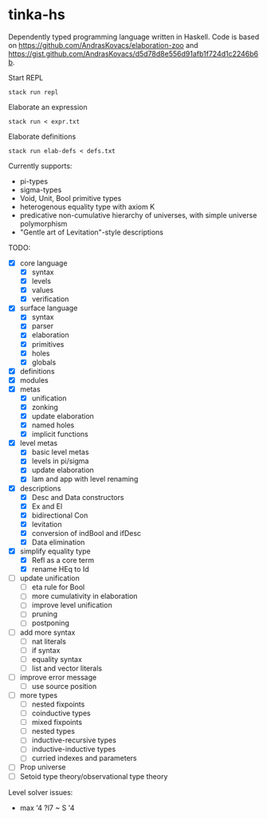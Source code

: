 # tinka-hs

Dependently typed programming language written in Haskell.
Code is based on https://github.com/AndrasKovacs/elaboration-zoo and https://gist.github.com/AndrasKovacs/d5d78d8e556d91afb1f724d1c2246b6b.

Start REPL
```
stack run repl
```

Elaborate an expression
```
stack run < expr.txt
```

Elaborate definitions
```
stack run elab-defs < defs.txt
```

Currently supports:
- pi-types
- sigma-types
- Void, Unit, Bool primitive types
- heterogenous equality type with axiom K
- predicative non-cumulative hierarchy of universes, with simple universe polymorphism
- "Gentle art of Levitation"-style descriptions

TODO:
- [x] core language
  - [x] syntax
  - [x] levels
  - [x] values
  - [x] verification
- [x] surface language
  - [x] syntax
  - [x] parser
  - [x] elaboration
  - [x] primitives
  - [x] holes
  - [x] globals
- [x] definitions
- [x] modules
- [x] metas
  - [x] unification
  - [x] zonking
  - [x] update elaboration
  - [x] named holes
  - [x] implicit functions
- [x] level metas
  - [x] basic level metas
  - [x] levels in pi/sigma
  - [x] update elaboration
  - [x] lam and app with level renaming
- [x] descriptions
  - [x] Desc and Data constructors
  - [x] Ex and El
  - [x] bidirectional Con
  - [x] levitation
  - [x] conversion of indBool and ifDesc
  - [x] Data elimination
- [x] simplify equality type
  - [x] Refl as a core term
  - [x] rename HEq to Id
- [ ] update unification
  - [ ] eta rule for Bool
  - [ ] more cumulativity in elaboration
  - [ ] improve level unification
  - [ ] pruning
  - [ ] postponing
- [ ] add more syntax
  - [ ] nat literals
  - [ ] if syntax
  - [ ] equality syntax
  - [ ] list and vector literals
- [ ] improve error message
  - [ ] use source position
- [ ] more types
  - [ ] nested fixpoints
  - [ ] coinductive types
  - [ ] mixed fixpoints
  - [ ] nested types
  - [ ] inductive-recursive types
  - [ ] inductive-inductive types
  - [ ] curried indexes and parameters
- [ ] Prop universe
- [ ] Setoid type theory/observational type theory

Level solver issues:
- max '4 ?l7 ~ S '4
